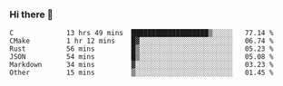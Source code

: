 ### Hi there 👋

<!--
**WShiBin/WShiBin** is a ✨ _special_ ✨ repository because its `README.md` (this file) appears on your GitHub profile.

Here are some ideas to get you started:

- 🔭 I’m currently working on ...
- 🌱 I’m currently learning ...
- 👯 I’m looking to collaborate on ...
- 🤔 I’m looking for help with ...
- 💬 Ask me about ...
- 📫 How to reach me: ...
- 😄 Pronouns: ...
- ⚡ Fun fact: ...
-->

<!--START_SECTION:waka-->

```text
C             13 hrs 49 mins  ███████████████████▒░░░░░   77.14 %
CMake         1 hr 12 mins    █▓░░░░░░░░░░░░░░░░░░░░░░░   06.74 %
Rust          56 mins         █▒░░░░░░░░░░░░░░░░░░░░░░░   05.23 %
JSON          54 mins         █▒░░░░░░░░░░░░░░░░░░░░░░░   05.08 %
Markdown      34 mins         ▓░░░░░░░░░░░░░░░░░░░░░░░░   03.23 %
Other         15 mins         ▒░░░░░░░░░░░░░░░░░░░░░░░░   01.45 %
```

<!--END_SECTION:waka-->
